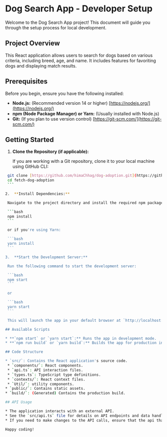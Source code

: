 # Dog Search App - Developer Setup

Welcome to the Dog Search App project! This document will guide you through the setup process for local development.

## Project Overview

This React application allows users to search for dogs based on various criteria, including breed, age, and name. It includes features for favoriting dogs and displaying match results.

## Prerequisites

Before you begin, ensure you have the following installed:

* **Node.js:** (Recommended version 14 or higher) [https://nodejs.org/](https://nodejs.org/)
* **npm (Node Package Manager) or Yarn:** (Usually installed with Node.js)
* **Git:** (If you plan to use version control) [https://git-scm.com/](https://git-scm.com/)

## Getting Started

1.  **Clone the Repository (if applicable):**

    If you are working with a Git repository, clone it to your local machine using GitHub CLI:

   ```bash
    git clone [https://github.com/himaChhag/dog-adoption.git](https://github.com/himaChhag/dog-adoption.git)
    cd fetch-dog-adoption
    ```

2.  **Install Dependencies:**

    Navigate to the project directory and install the required npm packages:

    ```bash
    npm install
    ```

    or if you're using Yarn:

    ```bash
    yarn install
    ```

3.  **Start the Development Server:**

    Run the following command to start the development server:

    ```bash
    npm start
    ```

    or

    ```bash
    yarn start
    ```

    This will launch the app in your default browser at `http://localhost:3000`. The app will automatically reload whenever you make changes to the code.

## Available Scripts

* **`npm start` or `yarn start`:** Runs the app in development mode.
* **`npm run build` or `yarn build`:** Builds the app for production into the `build` folder.

## Code Structure

* `src/`: Contains the React application's source code.
    * `components/`: React components.
    * `api.ts`: API interaction files.
    * `types.ts`: TypeScript type definitions.
    * `contexts/`: React context files.
    * `Util/`: utility components.
* `public/`: Contains static assets.
* `build/`: (Generated) Contains the production build.

## API Usage

* The application interacts with an external API.
* See the `src/api.ts` file for details on API endpoints and data handling.
* If you need to make changes to the API calls, ensure that the api that is being called is running, and that you have the correct endpoints.

Happy coding!